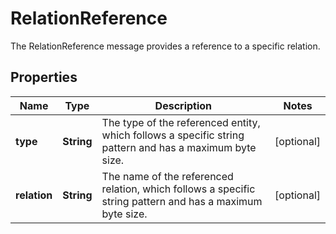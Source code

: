 

# RelationReference

The RelationReference message provides a reference to a specific relation.

## Properties

| Name | Type | Description | Notes |
|------------ | ------------- | ------------- | -------------|
|**type** | **String** | The type of the referenced entity, which follows a specific string pattern and has a maximum byte size. |  [optional] |
|**relation** | **String** | The name of the referenced relation, which follows a specific string pattern and has a maximum byte size. |  [optional] |



